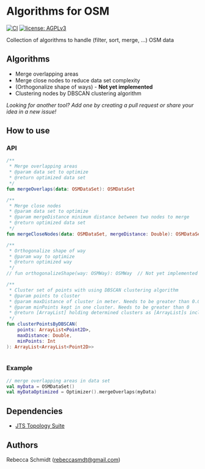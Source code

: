 # Algorithms for OSM
[![CI](https://github.com/rebeccasc/OSMIndoorOptimizer/actions/workflows/gradle.yml/badge.svg?branch=master)](https://github.com/rebeccasc/OSMIndoorOptimizer/actions/workflows/gradle.yml)
[![license: AGPLv3](https://img.shields.io/badge/license-AGPLv3-blue.svg?style=flat-square&maxAge=7200)](https://github.com/rebeccasc/OSMIndoorOptimizer/blob/master/LICENSE)

Collection of algorithms to handle (filter, sort, merge, ...) OSM data

## Algorithms
* Merge overlapping areas
* Merge close nodes to reduce data set complexity 
* (Orthogonalize shape of ways) - **Not yet implemented**
* Clustering nodes by DBSCAN clustering algorithm

_Looking for another tool? Add one by creating a pull request or share your idea in a new issue!_

## How to use

### API
```kotlin
/**
 * Merge overlapping areas
 * @param data set to optimize
 * @return optimized data set
 */
fun mergeOverlaps(data: OSMDataSet): OSMDataSet

/**
 * Merge close nodes
 * @param data set to optimize
 * @param mergeDistance minimum distance between two nodes to merge
 * @return optimized data set
 */
fun mergeCloseNodes(data: OSMDataSet, mergeDistance: Double): OSMDataSet

/**
 * Orthogonalize shape of way
 * @param way to optimize
 * @return optimized way
 */
// fun orthogonalizeShape(way: OSMWay): OSMWay  // Not yet implemented

/**
 * Cluster set of points with using DBSCAN clustering algorithm
 * @param points to cluster
 * @param maxDistance of cluster in meter. Needs to be greater than 0.0
 * @param minPoints kept in one cluster. Needs to be greater than 0
 * @return [ArrayList] holding determined clusters as [ArrayList]s including points
 */
fun clusterPointsByDBSCAN(
    points: ArrayList<Point2D>,
    maxDistance: Double,
    minPoints: Int
): ArrayList<ArrayList<Point2D>>
    
```
### Example

```kotlin
// merge overlapping areas in data set
val myData = OSMDataSet()
val myDataOptimized = Optimizer().mergeOverlaps(myData)
```

## Dependencies
* [JTS Topology Suite](https://github.com/locationtech/jts)

## Authors
Rebecca Schmidt (rebeccasmdt@gmail.com)

